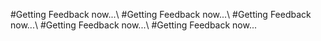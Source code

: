 #Getting Feedback now...\ #Getting Feedback now...\ #Getting Feedback now...\ #Getting Feedback now...\ #Getting Feedback now...